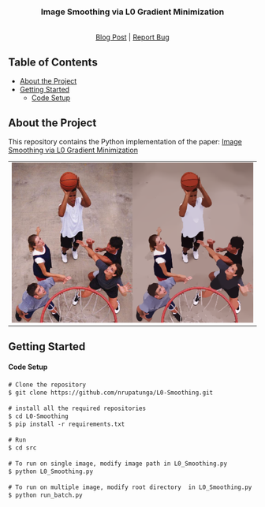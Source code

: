 <!-- PROJECT LOGO -->
<p align="center">
  <h3 align="center">Image Smoothing via L0 Gradient Minimization</h3>

  <p align="center">
    <br />
    <a
    href="https://nthere.dev/2020/06/15/Image-Smoothing-using-L0-Gradient-Minimization/">Blog
    Post</a>
    |
    <a href="https://github.com/nrupatunga/L0-Smoothing/issues">Report Bug</a>
    <br />
  </p>
</p>

<!-- TABLE OF CONTENTS -->
## Table of Contents

* [About the Project](#about-the-project)
* [Getting Started](#getting-started)
	- [Code Setup](#code-setup)

<!--ABOUT THE PROJECT-->
## About the Project

This repository contains the Python implementation of the paper:
[Image Smoothing via L0 Gradient Minimization](ihttp://www.cse.cuhk.edu.hk/~leojia/papers/L0smooth_Siggraph_Asia2011.pdf)

|           |
|------------------------|
|![](https://github.com/nrupatunga/L0-Smoothing/blob/master/src/output/basketball.png) |

<!--GETTING STARTED-->
## Getting Started

#### Code Setup
```
# Clone the repository
$ git clone https://github.com/nrupatunga/L0-Smoothing.git

# install all the required repositories
$ cd L0-Smoothing
$ pip install -r requirements.txt

# Run
$ cd src

# To run on single image, modify image path in L0_Smoothing.py
$ python L0_Smoothing.py

# To run on multiple image, modify root directory  in L0_Smoothing.py
$ python run_batch.py

```
